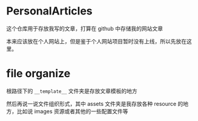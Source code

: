 # PersonalArticles

这个仓库用于存放我写的文章，打算在 github 中存储我的网站文章

本来应该放在个人网站上，但是鉴于个人网站项目暂时没有上线，所以先放在这里。

# file organize

根路径下的  `__template__` 文件夹是存放文章模板的地方

然后再说一说文件组织形式，其中 assets 文件夹是我存放各种 resource 的地方，比如说 images 资源或者其他的一些配置文件等

